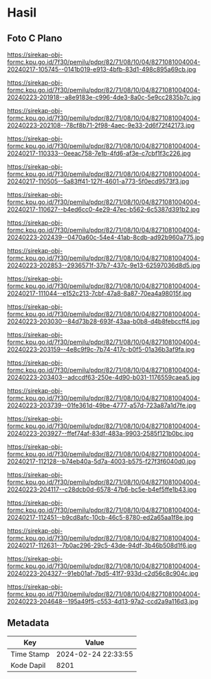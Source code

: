 # Hasil

## Foto C Plano

https://sirekap-obj-formc.kpu.go.id/7f30/pemilu/pdpr/82/71/08/10/04/8271081004004-20240217-105745--0141b019-e913-4bfb-83d1-498c895a69cb.jpg

https://sirekap-obj-formc.kpu.go.id/7f30/pemilu/pdpr/82/71/08/10/04/8271081004004-20240223-201918--a8e9183e-c996-4de3-8a0c-5e9cc2835b7c.jpg

https://sirekap-obj-formc.kpu.go.id/7f30/pemilu/pdpr/82/71/08/10/04/8271081004004-20240223-202108--78cf8b71-2f98-4aec-9e33-2d6f72f42173.jpg

https://sirekap-obj-formc.kpu.go.id/7f30/pemilu/pdpr/82/71/08/10/04/8271081004004-20240217-110333--0eeac758-7e1b-4fd6-af3e-c7cbf1f3c226.jpg

https://sirekap-obj-formc.kpu.go.id/7f30/pemilu/pdpr/82/71/08/10/04/8271081004004-20240217-110505--5a83ff41-127f-4601-a773-5f0ecd9573f3.jpg

https://sirekap-obj-formc.kpu.go.id/7f30/pemilu/pdpr/82/71/08/10/04/8271081004004-20240217-110627--b4ed6cc0-4e29-47ec-b562-6c5387d391b2.jpg

https://sirekap-obj-formc.kpu.go.id/7f30/pemilu/pdpr/82/71/08/10/04/8271081004004-20240223-202439--0470a60c-54e4-41ab-8cdb-ad92b960a775.jpg

https://sirekap-obj-formc.kpu.go.id/7f30/pemilu/pdpr/82/71/08/10/04/8271081004004-20240223-202853--2936571f-37b7-437c-9e13-62597036d8d5.jpg

https://sirekap-obj-formc.kpu.go.id/7f30/pemilu/pdpr/82/71/08/10/04/8271081004004-20240217-111044--e152c213-7cbf-47a8-8a87-70ea4a98015f.jpg

https://sirekap-obj-formc.kpu.go.id/7f30/pemilu/pdpr/82/71/08/10/04/8271081004004-20240223-203030--84d73b28-693f-43aa-b0b8-d4b8febccff4.jpg

https://sirekap-obj-formc.kpu.go.id/7f30/pemilu/pdpr/82/71/08/10/04/8271081004004-20240223-203159--4e8c9f9c-7b74-417c-b0f5-01a36b3af9fa.jpg

https://sirekap-obj-formc.kpu.go.id/7f30/pemilu/pdpr/82/71/08/10/04/8271081004004-20240223-203403--adccdf63-250e-4d90-b031-1176559caea5.jpg

https://sirekap-obj-formc.kpu.go.id/7f30/pemilu/pdpr/82/71/08/10/04/8271081004004-20240223-203739--01fe361d-49be-4777-a57d-723a87a1d7fe.jpg

https://sirekap-obj-formc.kpu.go.id/7f30/pemilu/pdpr/82/71/08/10/04/8271081004004-20240223-203927--ffef74af-83df-483a-9903-2585f121b0bc.jpg

https://sirekap-obj-formc.kpu.go.id/7f30/pemilu/pdpr/82/71/08/10/04/8271081004004-20240217-112128--b74eb40a-5d7a-4003-b575-f27f3f6040d0.jpg

https://sirekap-obj-formc.kpu.go.id/7f30/pemilu/pdpr/82/71/08/10/04/8271081004004-20240223-204117--c28dcb0d-6578-47b6-bc5e-b4ef5ffe1b43.jpg

https://sirekap-obj-formc.kpu.go.id/7f30/pemilu/pdpr/82/71/08/10/04/8271081004004-20240217-112451--b9cd8afc-10cb-46c5-8780-ed2a65aa1f8e.jpg

https://sirekap-obj-formc.kpu.go.id/7f30/pemilu/pdpr/82/71/08/10/04/8271081004004-20240217-112631--7b0ac296-29c5-43de-94df-3b46b508d1f6.jpg

https://sirekap-obj-formc.kpu.go.id/7f30/pemilu/pdpr/82/71/08/10/04/8271081004004-20240223-204327--91eb01af-7bd5-41f7-933d-c2d56c8c904c.jpg

https://sirekap-obj-formc.kpu.go.id/7f30/pemilu/pdpr/82/71/08/10/04/8271081004004-20240223-204648--195a49f5-c553-4d13-97a2-ccd2a9a116d3.jpg


## Metadata

| Key        | Value               |
| ---------- | ------------------- |
| Time Stamp | 2024-02-24 22:33:55 |
| Kode Dapil | 8201                |



